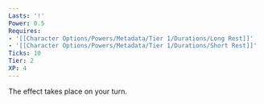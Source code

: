 ```yaml
---
Lasts: '!'
Power: 0.5
Requires:
- '[[Character Options/Powers/Metadata/Tier 1/Durations/Long Rest]]'
- '[[Character Options/Powers/Metadata/Tier 1/Durations/Short Rest]]'
Ticks: 10
Tier: 2
XP: 4
---
```


The effect takes place on your turn.